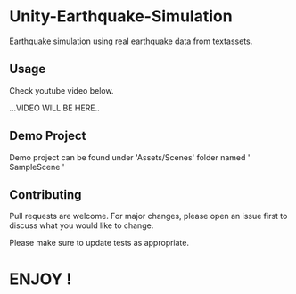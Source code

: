 # Unity-Earthquake-Simulation

Earthquake simulation using real earthquake data from textassets.

## Usage

Check youtube video below.

...VIDEO WILL BE HERE..

## Demo Project

Demo project can be found under 'Assets/Scenes' folder named ' SampleScene '

## Contributing
Pull requests are welcome. For major changes, please open an issue first to discuss what you would like to change.

Please make sure to update tests as appropriate.


# ENJOY !
